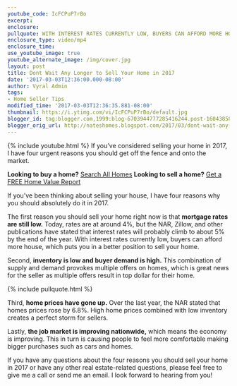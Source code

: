 ```yaml
---
youtube_code: IcFCPuP7rBo
excerpt:
enclosure:
pullquote: WITH INTEREST RATES CURRENTLY LOW, BUYERS CAN AFFORD MORE HOUSE, WHICH PUTS YOU IN A BETTER POSITION TO SELL YOUR HOME.
enclosure_type: video/mp4
enclosure_time:
use_youtube_image: true
youtube_alternate_image: /img/cover.jpg
layout: post
title: Dont Wait Any Longer to Sell Your Home in 2017
date: '2017-03-03T12:36:00.000-08:00'
author: Vyral Admin
tags:
- Home Seller Tips
modified_time: '2017-03-03T12:36:35.881-08:00'
thumbnail: https://i.ytimg.com/vi/IcFCPuP7rBo/default.jpg
blogger_id: tag:blogger.com,1999:blog-6703944777285416244.post-1604385812266103577
blogger_orig_url: http://nateshomes.blogspot.com/2017/03/dont-wait-any-longer-to-sell-your-home.html
---
```

{% include youtube.html %}
If you’ve considered selling your home in 2017, I have four urgent reasons you should get off the fence and onto the market.

**Looking to buy a home?** <a href="http://www.natemartinezteam.com/" target="_blank">Search All Homes</a>
**Looking to sell a home?** <a href="http://www.natemartinezteam.com/home-valuation/" target="_blank">Get a FREE Home Value Report</a>

If you’ve been thinking about selling your house, I have four reasons why you should absolutely do it in 2017.

The first reason you should sell your home right now is that **mortgage rates are still low.** Today, rates are at around 4%, but the NAR, Zillow, and other publications have stated that interest rates will probably climb to about 5% by the end of the year. With interest rates currently low, buyers can afford more house, which puts you in a better position to sell your home.

Second, **inventory is low and buyer demand is high.** This combination of supply and demand provokes multiple offers on homes, which is great news for the seller as multiple offers result in top dollar for their home.

{% include pullquote.html %}

Third, **home prices have gone up.** Over the last year, the NAR stated that homes prices rose by 6.8%. High home prices combined with low inventory creates a perfect storm for sellers.

Lastly, **the job market is improving nationwide,** which means the economy is improving. This in turn is causing people to feel more comfortable making bigger purchases such as cars and homes.

If you have any questions about the four reasons you should sell your home in 2017 or have any other real estate-related questions, please feel free to give me a call or send me an email. I look forward to hearing from you!

